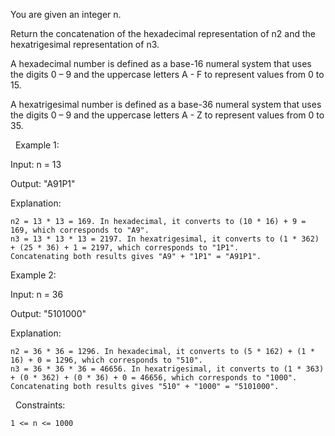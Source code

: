 You are given an integer n.

Return the concatenation of the hexadecimal representation of n2 and the hexatrigesimal representation of n3.

A hexadecimal number is defined as a base-16 numeral system that uses the digits 0 – 9 and the uppercase letters A - F to represent values from 0 to 15.

A hexatrigesimal number is defined as a base-36 numeral system that uses the digits 0 – 9 and the uppercase letters A - Z to represent values from 0 to 35.

 
Example 1:


Input: n = 13

Output: "A91P1"

Explanation:


	n2 = 13 * 13 = 169. In hexadecimal, it converts to (10 * 16) + 9 = 169, which corresponds to "A9".
	n3 = 13 * 13 * 13 = 2197. In hexatrigesimal, it converts to (1 * 362) + (25 * 36) + 1 = 2197, which corresponds to "1P1".
	Concatenating both results gives "A9" + "1P1" = "A91P1".



Example 2:


Input: n = 36

Output: "5101000"

Explanation:


	n2 = 36 * 36 = 1296. In hexadecimal, it converts to (5 * 162) + (1 * 16) + 0 = 1296, which corresponds to "510".
	n3 = 36 * 36 * 36 = 46656. In hexatrigesimal, it converts to (1 * 363) + (0 * 362) + (0 * 36) + 0 = 46656, which corresponds to "1000".
	Concatenating both results gives "510" + "1000" = "5101000".



 
Constraints:


	1 <= n <= 1000

